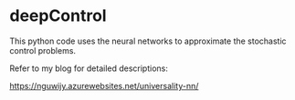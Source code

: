 # deepControl
This python code uses the neural networks to approximate the stochastic control problems.

Refer to my blog for detailed descriptions:

https://nguwijy.azurewebsites.net/universality-nn/
